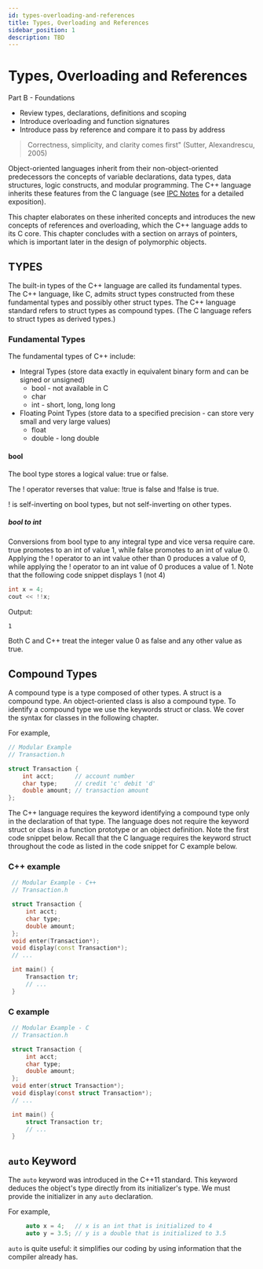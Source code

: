 ```yaml
---
id: types-overloading-and-references
title: Types, Overloading and References
sidebar_position: 1
description: TBD
---
```


# Types, Overloading and References

Part B - Foundations

- Review types, declarations, definitions and scoping
- Introduce overloading and function signatures
- Introduce pass by reference and compare it to pass by address

> Correctness, simplicity, and clarity comes first" (Sutter, Alexandrescu, 2005)

Object-oriented languages inherit from their non-object-oriented predecessors the concepts of variable declarations, data types, data structures, logic constructs, and modular programming. The C++ language inherits these features from the C language (see [IPC Notes](https://intro2c.sdds.ca/) for a detailed exposition).

This chapter elaborates on these inherited concepts and introduces the new concepts of references and overloading, which the C++ language adds to its C core. This chapter concludes with a section on arrays of pointers, which is important later in the design of polymorphic objects.

## TYPES

The built-in types of the C++ language are called its fundamental types. The C++ language, like C, admits struct types constructed from these fundamental types and possibly other struct types. The C++ language standard refers to struct types as compound types. (The C language refers to struct types as derived types.)

### Fundamental Types

The fundamental types of C++ include:

- Integral Types (store data exactly in equivalent binary form and can be signed or unsigned)
  - bool - not available in C
  - char
  - int - short, long, long long
- Floating Point Types (store data to a specified precision - can store very small and very large values)
  - float
  - double - long double

#### bool

The bool type stores a logical value: true or false.

The ! operator reverses that value: !true is false and !false is true.

! is self-inverting on bool types, but not self-inverting on other types.

##### bool to int

Conversions from bool type to any integral type and vice versa require care. true promotes to an int of value 1, while false promotes to an int of value 0. Applying the ! operator to an int value other than 0 produces a value of 0, while applying the ! operator to an int value of 0 produces a value of 1. Note that the following code snippet displays 1 (not 4)

```C++
int x = 4;
cout << !!x;

```

Output:

```text
1
```

Both C and C++ treat the integer value 0 as false and any other value as true.

## Compound Types

A compound type is a type composed of other types. A struct is a compound type. An object-oriented class is also a compound type. To identify a compound type we use the keywords struct or class. We cover the syntax for classes in the following chapter.

For example,

```c++
// Modular Example
// Transaction.h

struct Transaction {
    int acct;      // account number
    char type;     // credit 'c' debit 'd'
    double amount; // transaction amount
};
```

The C++ language requires the keyword identifying a compound type only in the declaration of that type. The language does not require the keyword struct or class in a function prototype or an object definition. Note the first code snippet below. Recall that the C language requires the keyword struct throughout the code as listed in the code snippet for C example below.

### C++ example

```C++
 // Modular Example - C++
 // Transaction.h

 struct Transaction {
     int acct;
     char type;
     double amount;
 };
 void enter(Transaction*);
 void display(const Transaction*);
 // ...

 int main() {
     Transaction tr;
     // ...
 }
```

### C example

```C
 // Modular Example - C
 // Transaction.h

 struct Transaction {
     int acct;
     char type;
     double amount;
 };
 void enter(struct Transaction*);
 void display(const struct Transaction*);
 // ...

 int main() {
     struct Transaction tr;
     // ...
 }
```

## `auto` Keyword

The `auto` keyword was introduced in the C++11 standard. This keyword deduces the object's type directly from its initializer's type. We must provide the initializer in any `auto` declaration.

For example,

```C++
     auto x = 4;   // x is an int that is initialized to 4
     auto y = 3.5; // y is a double that is initialized to 3.5
```

`auto` is quite useful: it simplifies our coding by using information that the compiler already has.
